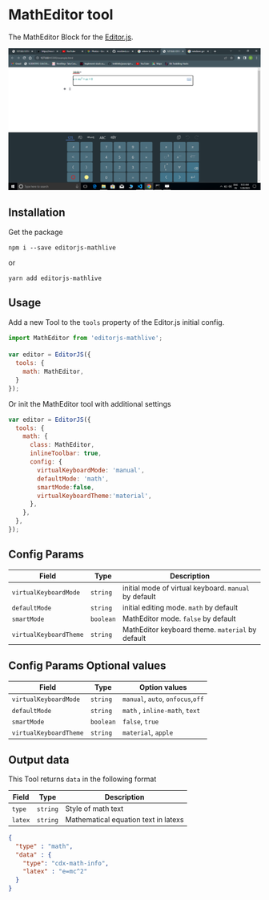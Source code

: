 # MathEditor tool

The MathEditor Block for the [Editor.js](https://editorjs.io). 

![screenshot](editorjs-mathlive.png)

## Installation

Get the package

```shell
npm i --save editorjs-mathlive
```
or

```shell
yarn add editorjs-mathlive
```

## Usage

Add a new Tool to the `tools` property of the Editor.js initial config.

```javascript
import MathEditor from 'editorjs-mathlive';

var editor = EditorJS({
  tools: {
    math: MathEditor,
  }
});
```

Or init the MathEditor tool with additional settings

```javascript
var editor = EditorJS({
  tools: {
    math: {
      class: MathEditor,
      inlineToolbar: true,
      config: {
        virtualKeyboardMode: 'manual',
        defaultMode: 'math',
        smartMode:false,
        virtualKeyboardTheme:'material',
      },
    },
  },
});
```

## Config Params

| Field              | Type     | Description          |
| ------------------ | -------- | ---------------------------------------- |
| `virtualKeyboardMode`             | `string` | initial mode of virtual keyboard. `manual`  by default |
| `defaultMode`             | `string` | initial editing mode. `math` by default |
| `smartMode`             | `boolean` |  MathEditor mode. `false` by default |
| `virtualKeyboardTheme`             | `string` |  MathEditor keyboard theme. `material` by default |


## Config Params Optional values

| Field              | Type     | Option values         |
| ------------------ | -------- | ---------------------------------------- |
| `virtualKeyboardMode`             | `string` |  `manual`, `auto`, `onfocus`,`off` |
| `defaultMode`             | `string` | `math` , `inline-math`, `text` |
| `smartMode`             | `boolean` |  `false`, `true` |
| `virtualKeyboardTheme`             | `string` |  `material`, `apple` |


## Output data

This Tool returns `data` in the following format

| Field          | Type         | Description           |
| -------------- | ------------ | ----------------------------------------- |
| `type` | `string`    | Style of math text |
| `latex`      | `string` | Mathematical equation text in latexs |

```json
{
  "type" : "math",
  "data" : {
    "type": "cdx-math-info",
    "latex" : "e=mc^2"
  }
}
```
